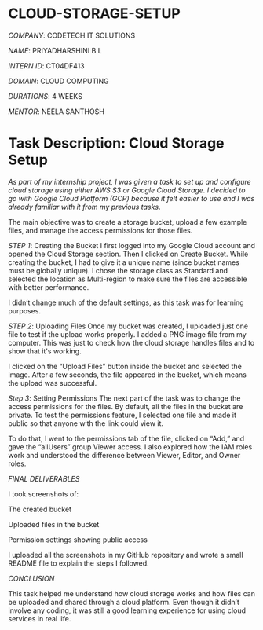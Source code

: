 # CLOUD-STORAGE-SETUP

*COMPANY*: CODETECH IT SOLUTIONS

*NAME*: PRIYADHARSHINI B L

*INTERN ID*: CT04DF413

*DOMAIN*: CLOUD COMPUTING

*DURATIONS*: 4 WEEKS

*MENTOR*: NEELA SANTHOSH

# Task Description: Cloud Storage Setup

*As part of my internship project, I was given a task to set up and configure cloud storage using either AWS S3 or Google Cloud Storage. I decided to go with Google Cloud Platform (GCP) because it felt easier to use and I was already familiar with it from my previous tasks*.

The main objective was to create a storage bucket, upload a few example files, and manage the access permissions for those files.

*STEP 1*: Creating the Bucket
I first logged into my Google Cloud account and opened the Cloud Storage section. Then I clicked on Create Bucket. While creating the bucket, I had to give it a unique name (since bucket names must be globally unique). I chose the storage class as Standard and selected the location as Multi-region to make sure the files are accessible with better performance.

I didn’t change much of the default settings, as this task was for learning purposes.

*STEP 2*: Uploading Files
Once my bucket was created, I uploaded just one file to test if the upload works properly. I added a PNG image file from my computer. This was just to check how the cloud storage handles files and to show that it's working.

I clicked on the “Upload Files” button inside the bucket and selected the image. After a few seconds, the file appeared in the bucket, which means the upload was successful.

*Step 3*: Setting Permissions
The next part of the task was to change the access permissions for the files. By default, all the files in the bucket are private. To test the permissions feature, I selected one file and made it public so that anyone with the link could view it.

To do that, I went to the permissions tab of the file, clicked on “Add,” and gave the “allUsers” group Viewer access. I also explored how the IAM roles work and understood the difference between Viewer, Editor, and Owner roles.

*FINAL DELIVERABLES*

I took screenshots of:

The created bucket

Uploaded files in the bucket

Permission settings showing public access

I uploaded all the screenshots in my GitHub repository and wrote a small README file to explain the steps I followed.

*CONCLUSION*

This task helped me understand how cloud storage works and how files can be uploaded and shared through a cloud platform. Even though it didn’t involve any coding, it was still a good learning experience for using cloud services in real life.

